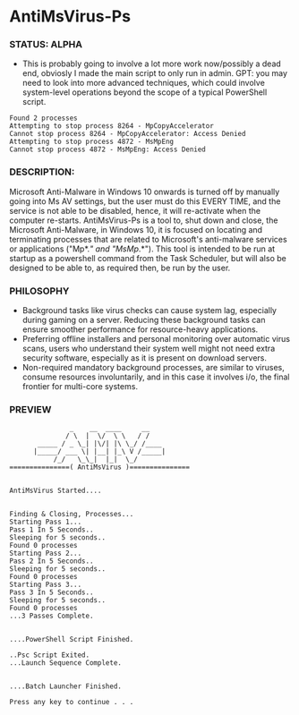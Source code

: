 # AntiMsVirus-Ps

### STATUS: ALPHA
- This is probably going to involve a lot more work now/possibly a dead end, obviosly I made the main script to only run in admin. GPT: you may need to look into more advanced techniques, which could involve system-level operations beyond the scope of a typical PowerShell script. 
```
Found 2 processes
Attempting to stop process 8264 - MpCopyAccelerator
Cannot stop process 8264 - MpCopyAccelerator: Access Denied
Attempting to stop process 4872 - MsMpEng
Cannot stop process 4872 - MsMpEng: Access Denied
```

### DESCRIPTION:
Microsoft Anti-Malware in Windows 10 onwards is turned off by manually going into Ms AV settings, but the user must do this EVERY TIME, and the service is not able to be disabled, hence, it will re-activate when the computer re-starts. AntiMsVirus-Ps is a tool to, shut down and close, the Microsoft Anti-Malware, in Windows 10, it is focused on locating and terminating processes that are related to Microsoft's anti-malware services or applications ("Mp*.*" and "MsMp*.*"). This tool is intended to be run at startup as a powershell command from the Task Scheduler, but will also be designed to be able to, as required then, be run by the user. 

### PHILOSOPHY
- Background tasks like virus checks can cause system lag, especially during gaming on a server. Reducing these background tasks can ensure smoother performance for resource-heavy applications.
- Preferring offline installers and personal monitoring over automatic virus scans, users who understand their system well might not need extra security software, especially as it is present on download servers.
- Non-required mandatory background processes, are similar to viruses, consume resources involuntarily, and in this case it involves i/o, the final frontier for multi-core systems.

### PREVIEW
```
               _    __  ____     __
              / \  |  \/  \ \   / /
       _____ / _ \_| |\/| |\ \_/ /____
      |_____/ ___ \| |__| |_\ V /_____|
           /_/   \_\_|  |_|  \_/
===============( AntiMsVirus )===============


AntiMsVirus Started....


Finding & Closing, Processes...
Starting Pass 1...
Pass 1 In 5 Seconds..
Sleeping for 5 seconds..
Found 0 processes
Starting Pass 2...
Pass 2 In 5 Seconds..
Sleeping for 5 seconds..
Found 0 processes
Starting Pass 3...
Pass 3 In 5 Seconds..
Sleeping for 5 seconds..
Found 0 processes
...3 Passes Complete.


....PowerShell Script Finished.

..Psc Script Exited.
...Launch Sequence Complete.


....Batch Launcher Finished.

Press any key to continue . . .

```
